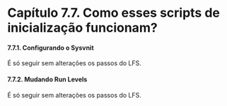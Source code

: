# Capítulo 7.7. Como esses scripts de inicialização funcionam?


#### 7.7.1. Configurando o Sysvnit

É só seguir sem alterações os passos do LFS.

#### 7.7.2. Mudando Run Levels

É só seguir sem alterações os passos do LFS.